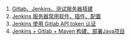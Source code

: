 1. [Gitlab、Jenkins、测试服务器搭建][01]
1. [Jenkins 服务器常用软件、插件、配置][02]
1. [Jenkins 使用 Gitlab API token 认证][03]
1. [Jenkins + Gitlab  + Maven 构建、部署Java项目][04]




[01]: https://fgq233.github.io/md/jenkins/jenkins01
[02]: https://fgq233.github.io/md/jenkins/jenkins02
[03]: https://fgq233.github.io/md/jenkins/jenkins03
[04]: https://fgq233.github.io/md/jenkins/jenkins04
[05]: https://fgq233.github.io/md/jenkins/jenkins05


